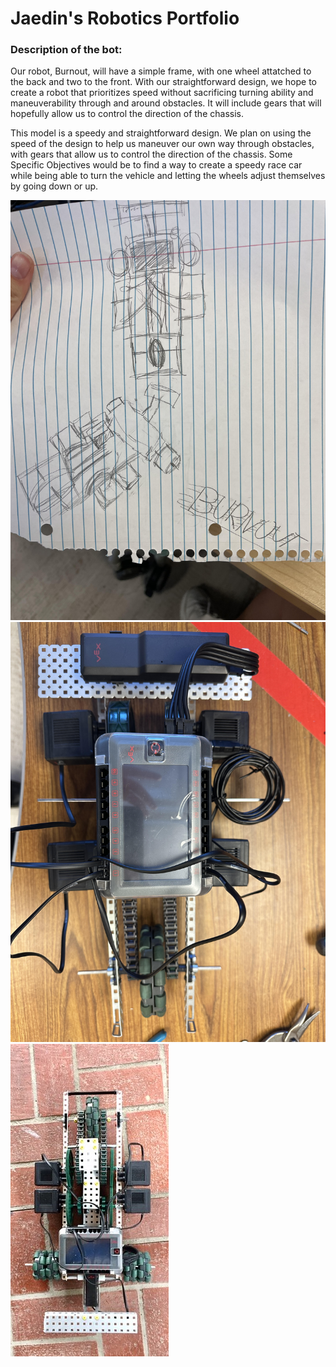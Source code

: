 # Jaedin's Robotics Portfolio

### Description of the bot: 
Our robot, Burnout, will have a simple frame, with one wheel attatched to the back and two to the front. With our straightforward design, we hope to create a robot that prioritizes speed without sacrificing turning ability and maneuverability through and around obstacles. It will include gears that will hopefully allow us to control the direction of the chassis.

This model is a speedy and straightforward design. We plan on using the speed of the design to help us maneuver our own way through obstacles, with gears that allow us to control the direction of the chassis. Some Specific Objectives would be to find a way to create a speedy race car while being able to turn the vehicle and letting the wheels adjust themselves by going down or up.
  
<!--Inspiration: https://www.vexforum.com/t/vex-racing-competition/78012-->


![A rough draft sketch of our robot design named Burnout](https://github.com/jaedin-johnson/robotics_portfolio/blob/main/images/roughphoto.jpeg?raw=true)
![An early picture of the robot's chassis build](https://github.com/jaedin-johnson/robotics_portfolio/blob/main/images/chassisphoto.jpg?raw=true)
![A robot design used for inspiration](https://github.com/jaedin-johnson/robotics_portfolio/blob/main/images/inspirationphoto.jpeg?raw=true)
